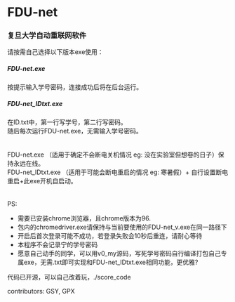 # FDU-net

### 复旦大学自动重联网软件
 请按需自己选择以下版本exe使用：

##### FDU-net.exe
按提示输入学号密码，连接成功后将在后台运行。

##### FDU-net_IDtxt.exe
在ID.txt中，第一行写学号，第二行写密码。\
随后每次运行FDU-net.exe，无需输入学号密码。
 \
 \
 \
FDU-net.exe （适用于确定不会断电关机情况 eg: 没在实验室但想卷的日子）保持永远在线。\
FDU-net_IDtxt.exe （适用于可能会断电重启的情况 eg: 寒暑假）+ 自行设置断电重启+此exe开机自启动。
 \
 \
 \
PS:
* 需要已安装chrome浏览器，且chrome版本为96.
* 包内的chromedriver.exe请保持与当前要使用的FDU-net_v.exe在同一路径下
* 开启后首次登录可能不成功，若登录失败会10秒后重连，请耐心等待
* 本程序不会记录宁的学号密码
* 愿意自己动手的同学，可以用v0_my源码，写死学号密码自行编译打包自己专属exe，无需.txt即可实现和FDU-net_IDtxt.exe相同功能，更优雅?

代码已开源，可以自己改着玩，./score_code

contributors: GSY, GPX
